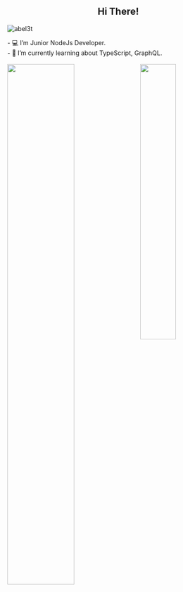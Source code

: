 <h2 align="center">  Hi There!</h3>
<p align="left">
    <img src="https://komarev.com/ghpvc/?username=abel3t" alt="abel3t"/>
</p>
<div>
    - 💻 I’m Junior NodeJs Developer.<br/>
    - 🌱 I’m currently learning about TypeScript, GraphQL.<br/>
</div>

<br />

<img align="left" width="55%" src="https://github-readme-stats.vercel.app/api?username=abel3t&show_icons=true"/>
<img align='right' width="40%" src="https://github-readme-stats.vercel.app/api/top-langs?username=abel3t&layout=compact"/>
